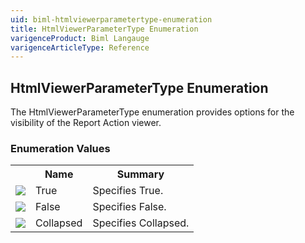 ```yaml
---
uid: biml-htmlviewerparametertype-enumeration
title: HtmlViewerParameterType Enumeration
varigenceProduct: Biml Langauge
varigenceArticleType: Reference
---
```


## HtmlViewerParameterType Enumeration<div class="LanguageSummary"><div class ="SummaryItem">The HtmlViewerParameterType enumeration provides options for the visibility of the Report Action viewer.</div></div><div class="EnumValueGroup">### Enumeration Values<table id="EnumValue" class="MemberList"><tbody><tr><th class="MemberTypeIconColumnHeader">&nbsp;</th><th class="MemberNameColumnHeader">Name</th><th class="MemberSummaryColumnHeader">Summary</th></tr><tr class="cd0"><td align="center" class="MemberTypeIcon"><img src="enumValue.png"></img></td><td class="MemberName">True</td><td class="MemberSummary"><div class ="SummaryItem">Specifies True.</div></td></tr><tr class="cd1"><td align="center" class="MemberTypeIcon"><img src="enumValue.png"></img></td><td class="MemberName">False</td><td class="MemberSummary"><div class ="SummaryItem">Specifies False.</div></td></tr><tr class="cd0"><td align="center" class="MemberTypeIcon"><img src="enumValue.png"></img></td><td class="MemberName">Collapsed</td><td class="MemberSummary"><div class ="SummaryItem">Specifies Collapsed.</div></td></tr></tbody></table></div>